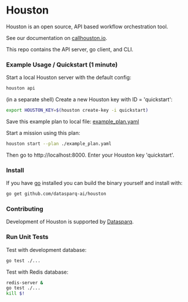
# Houston

Houston is an open source, API based workflow orchestration tool.

See our documentation on [callhouston.io](https://callhouston.io/docs).

This repo contains the API server, go client, and CLI.

### Example Usage / Quickstart (1 minute)

Start a local Houston server with the default config:

```bash
houston api
```

(in a separate shell) Create a new Houston key with ID = 'quickstart':

```bash
export HOUSTON_KEY=$(houston create-key -i quickstart)
```

Save this example plan to local file: [example_plan.yaml]()

Start a mission using this plan: 

```bash
houston start --plan ./example_plan.yaml
```

Then go to http://localhost:8000. Enter your Houston key 'quickstart'.

### Install

If you have [go](https://golang.org/doc/install) installed you can build the binary yourself and install with:

```bash
go get github.com/datasparq-ai/houston
```

### Contributing 

Development of Houston is supported by [Datasparq](https://datasparq.ai).

### Run Unit Tests

Test with development database:
```bash
go test ./...
```

Test with Redis database:
```bash
redis-server &
go test ./...
kill $!
```
